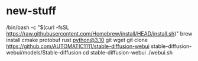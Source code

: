 # new-stuff
/bin/bash -c "$(curl -fsSL https://raw.githubusercontent.com/Homebrew/install/HEAD/install.sh)"
brew install cmake protobuf rust python@3.10 git wget
git clone https://github.com/AUTOMATIC1111/stable-diffusion-webui
stable-diffusion-webui/models/Stable-diffusion
cd stable-diffusion-webui
./webui.sh

